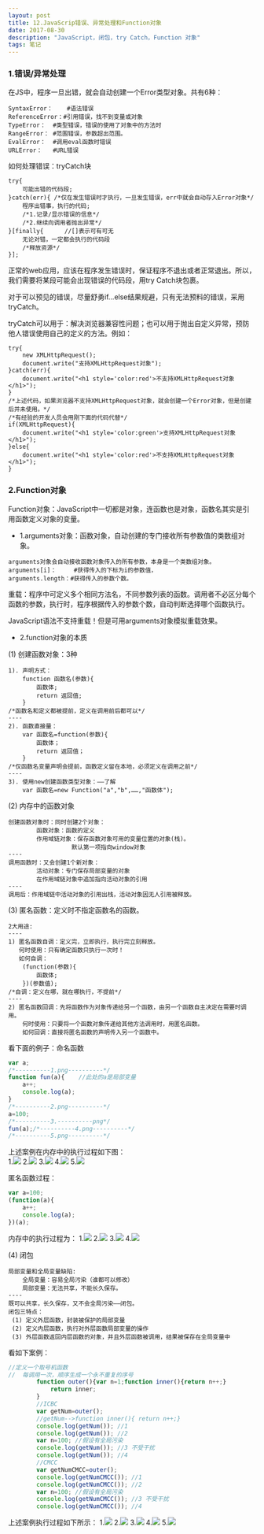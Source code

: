```yaml
---
layout: post
title: 12.JavaScrip错误、异常处理和Function对象
date: 2017-08-30
description: "JavaScript，闭包，try Catch，Function 对象"
tags: 笔记   
---
```


### 1.错误/异常处理
在JS中，程序一旦出错，就会自动创建一个Error类型对象。共有6种：
```
SyntaxError：	#语法错误
ReferenceError：#引用错误，找不到变量或对象
TypeError：	#类型错误，错误的使用了对象中的方法时
RangeError：	#范围错误，参数超出范围。
EvalError：	#调用eval函数时错误
URLError：	#URL错误
```
如何处理错误：tryCatch块
```
try{
	可能出错的代码段;
}catch(err){ /*仅在发生错误时才执行，一旦发生错误，err中就会自动存入Error对象*/
	程序出错事，执行的代码;
	/*1.记录/显示错误的信息*/
	/*2.继续向调用者抛出异常*/
}[finally{		//[]表示可有可无
	无论对错，一定都会执行的代码段
	/*释放资源*/
}];
```

正常的web应用，应该在程序发生错误时，保证程序不退出或者正常退出。所以，我们需要将某段可能会出现错误的代码段，用try Catch块包裹。

对于可以预见的错误，尽量舒勇if...else结果规避，只有无法预料的错误，采用tryCatch。

tryCatch可以用于：解决浏览器兼容性问题；也可以用于抛出自定义异常，预防他人错误使用自己的定义的方法。例如：
```
try{
    new XMLHttpRequest();
    document.write("支持XMLHttpRequest对象");
}catch(err){
    document.write("<h1 style='color:red'>不支持XMLHttpRequest对象</h1>");
}
/*上述代码，如果浏览器不支持XMLHttpRequest对象，就会创建一个Error对象，但是创建后并未使用。*/
/*有经验的开发人员会用刚下面的代码代替*/
if(XMLHttpRequest){
    document.write("<h1 style='color:green'>支持XMLHttpRequest对象</h1>");
}else{
    document.write("<h1 style='color:red'>不支持XMLHttpRequest对象</h1>");
}
```

### 2.Function对象
Function对象：JavaScript中一切都是对象，连函数也是对象，函数名其实是引用函数定义对象的变量。

- 1.arguments对象：函数对象，自动创建的专门接收所有参数值的类数组对象。
```
arguments对象会自动接收函数对象传入的所有参数，本身是一个类数组对象。
arguments[i]：	  #获得传入的下标为i的参数值，
arguments.length：#获得传入的参数个数。
```

重载：程序中可定义多个相同方法名，不同参数列表的函数。调用者不必区分每个函数的参数，执行时，程序根据传入的参数个数，自动判断选择哪个函数执行。

JavaScript语法不支持重载！但是可用arguments对象模拟重载效果。

- 2.function对象的本质

(1) 创建函数对象：3种
```
1). 声明方式： 	
    function 函数名(参数){
        函数体;
        return 返回值;
    }
/*函数名和定义都被提前，定义在调用前后都可以*/
----
2). 函数直接量：	
    var 函数名=function(参数){
        函数体；
        return 返回值；
    }
/*仅函数名变量声明会提前，函数定义留在本地，必须定义在调用之前*/
----
3). 使用new创建函数类型对象：——了解
    var 函数名=new Function("a","b",……,"函数体");
```
(2) 内存中的函数对象
```
创建函数对象时：同时创建2个对象：
		函数对象：函数的定义
		作用域链对象：保存函数对象可用的变量位置的对象(栈)。
			      默认第一项指向window对象
----
调用函数时：又会创建1个新对象：
		活动对象：专门保存局部变量的对象
		在作用域链对象中追加指向活动对象的引用
----
调用后：作用域链中活动对象的引用出栈，活动对象因无人引用被释放。
```
(3) 匿名函数：定义时不指定函数名的函数。

```
2大用途:
----
1) 匿名函数自调：定义完，立即执行，执行完立刻释放。
   何时使用：只有确定函数只执行一次时！
   如何自调：	
    (function(参数){
        函数体;
    })(参数值);
/*自调：定义在哪，就在哪执行，不提前*/
----
2) 匿名函数回调：先将函数作为对象传递给另一个函数，由另一个函数自主决定在需要时调用。
    何时使用：只要将一个函数对象传递给其他方法调用时，用匿名函数。
    如何回调：直接将匿名函数的声明传入另一个函数中。
```
看下面的例子：命名函数
```javascript
var a;
/*----------1.png----------*/
function fun(a){	//此处的a是局部变量
    a++;
    console.log(a);
}
/*----------2.png----------*/
a=100;
/*----------3.----------png*/
fun(a);/*----------4.png----------*/
/*----------5.png----------*/
```
上述案例在内存中的执行过程如下图：<br>
1.![](/images/posts/JavaScript/namedFun/1.png)
2.![](/images/posts/JavaScript/namedFun/2.png)
3.![](/images/posts/JavaScript/namedFun/3.png)
4.![](/images/posts/JavaScript/namedFun/4.png)
5.![](/images/posts/JavaScript/namedFun/5.png)

匿名函数过程：
```javascript
var a=100;
(function(a){
    a++;
    console.log(a);
})(a);
```
内存中的执行过程为：
1.![](/images/posts/JavaScript/anonyFun/1.png)
2.![](/images/posts/JavaScript/anonyFun/2.png)
3.![](/images/posts/JavaScript/anonyFun/3.png)
4.![](/images/posts/JavaScript/anonyFun/4.png)

(4) 闭包
```
局部变量和全局变量缺陷:
    全局变量：容易全局污染（谁都可以修改）
    局部变量：无法共享，不能长久保存。
----
既可以共享，长久保存，又不会全局污染——闭包。
闭包三特点：
 (1) 定义外层函数，封装被保护的局部变量
 (2) 定义内层函数，执行对外层函数局部变量的操作
 (3) 外层函数返回内层函数的对象，并且外层函数被调用，结果被保存在全局变量中

```
看如下案例：
```javascript
//定义一个取号机函数
//  每调用一次，顺序生成一个永不重复的序号
        function outer(){var n=1;function inner(){return n++;}
            return inner;
        }
        //ICBC
        var getNum=outer();
        //getNum-->function inner(){ return n++;}
        console.log(getNum()); //1
        console.log(getNum()); //2
        var n=100; //假设有全局污染
        console.log(getNum()); //3 不受干扰
        console.log(getNum()); //4
        //CMCC
        var getNumCMCC=outer();
        console.log(getNumCMCC()); //1
        console.log(getNumCMCC()); //2
        var n=100; //假设有全局污染
        console.log(getNumCMCC()); //3 不受干扰
        console.log(getNumCMCC()); //4
```
上述案例执行过程如下所示：
1.![](/images/posts/JavaScript/closure/1.png)
2.![](/images/posts/JavaScript/closure/2.png)
3.![](/images/posts/JavaScript/closure/3.png)
4.![](/images/posts/JavaScript/closure/4.png)
5.![](/images/posts/JavaScript/closure/5.png)

